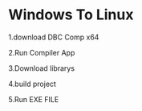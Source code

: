 # Windows To Linux

1.download DBC Comp x64

2.Run Compiler App

3.Download librarys

4.build project

5.Run EXE FILE